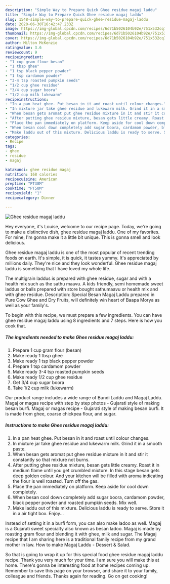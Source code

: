 ```yaml
---
description: "Simple Way to Prepare Quick Ghee residue magaj laddu"
title: "Simple Way to Prepare Quick Ghee residue magaj laddu"
slug: 1548-simple-way-to-prepare-quick-ghee-residue-magaj-laddu
date: 2020-06-30T16:42:47.233Z
image: https://img-global.cpcdn.com/recipes/6d71b5026104b92e/751x532cq70/ghee-residue-magaj-laddu-recipe-main-photo.jpg
thumbnail: https://img-global.cpcdn.com/recipes/6d71b5026104b92e/751x532cq70/ghee-residue-magaj-laddu-recipe-main-photo.jpg
cover: https://img-global.cpcdn.com/recipes/6d71b5026104b92e/751x532cq70/ghee-residue-magaj-laddu-recipe-main-photo.jpg
author: Milton McKenzie
ratingvalue: 3.6
reviewcount: 9
recipeingredient:
- "1 cup gram flour besan"
- "1 tbsp ghee"
- "1 tsp black pepper powder"
- "1 tsp cardamom powder"
- "3-4 tsp roasted pumpkin seeds"
- "1/2 cup ghee residue"
- "3/4 cup sugar boora"
- "1/2 cup milk lukewarm"
recipeinstructions:
- "In a pan heat ghee. Put besan in it and roast until colour changes."
- "In mixture jar take ghee residue and lukewarm milk. Grind it in a smooth paste."
- "When besan gets aromat put ghee residue mixture in it and stir it constantly so that mixture not burns."
- "After putting ghee residue mixture, besan gets little creamy. Roast it in medium flame until you get crumbled mixture. In this stage besan gets deep golden colour. And your kitchen will be filled with aroma indicating the flour is well roasted. Turn off the gas."
- "Place the pan immediately on platform. Keep aside for cool down completely."
- "When besan cool down completely add sugar boora, cardamom powder, black pepper powder and roasted pumpkin seeds. Mix well."
- "Make laddu out of this mixture. Delicious laddu is ready to serve. Store it in a air tight box. Enjoy..."
categories:
- Recipe
tags:
- ghee
- residue
- magaj

katakunci: ghee residue magaj 
nutrition: 168 calories
recipecuisine: American
preptime: "PT38M"
cooktime: "PT50M"
recipeyield: "1"
recipecategory: Dinner

---
```



![Ghee residue magaj laddu](https://img-global.cpcdn.com/recipes/6d71b5026104b92e/751x532cq70/ghee-residue-magaj-laddu-recipe-main-photo.jpg)

Hey everyone, it's Louise, welcome to our recipe page. Today, we're going to make a distinctive dish, ghee residue magaj laddu. One of my favorites. For mine, I'm gonna make it a little bit unique. This is gonna smell and look delicious.

Ghee residue magaj laddu is one of the most popular of recent trending foods on earth. It's simple, it is quick, it tastes yummy. It's appreciated by millions daily. They're nice and they look wonderful. Ghee residue magaj laddu is something that I have loved my whole life.

The multigrain laddus is prepared with ghee residue, sugar and with a health mix such as the sathu maavu. A kids friendly, semi homemade sweet laddus or balls prepared with store bought sathumaavu or health mix and with ghee residue. Description: Special Besan Magaj Laddu prepared in Pure Cow Ghee and Dry Fruits, will definitely win heart of Baapa Morya as well as your family&#39;s.


To begin with this recipe, we must prepare a few ingredients. You can have ghee residue magaj laddu using 8 ingredients and 7 steps. Here is how you cook that.

<!--inarticleads1-->

##### The ingredients needed to make Ghee residue magaj laddu:

1. Prepare 1 cup gram flour (besan)
1. Make ready 1 tbsp ghee
1. Make ready 1 tsp black pepper powder
1. Prepare 1 tsp cardamom powder
1. Make ready 3-4 tsp roasted pumpkin seeds
1. Make ready 1/2 cup ghee residue
1. Get 3/4 cup sugar boora
1. Take 1/2 cup milk (lukewarm)


Our product range includes a wide range of Bundi Laddu and Magaj Laddu. Magaj or magas recipe with step by step photos - Gujarati style of making besan burfi. Magaj or magas recipe - Gujarati style of making besan burfi. It is made from ghee, coarse chickpea flour, and sugar. 

<!--inarticleads2-->

##### Instructions to make Ghee residue magaj laddu:

1. In a pan heat ghee. Put besan in it and roast until colour changes.
1. In mixture jar take ghee residue and lukewarm milk. Grind it in a smooth paste.
1. When besan gets aromat put ghee residue mixture in it and stir it constantly so that mixture not burns.
1. After putting ghee residue mixture, besan gets little creamy. Roast it in medium flame until you get crumbled mixture. In this stage besan gets deep golden colour. And your kitchen will be filled with aroma indicating the flour is well roasted. Turn off the gas.
1. Place the pan immediately on platform. Keep aside for cool down completely.
1. When besan cool down completely add sugar boora, cardamom powder, black pepper powder and roasted pumpkin seeds. Mix well.
1. Make laddu out of this mixture. Delicious laddu is ready to serve. Store it in a air tight box. Enjoy...


Instead of setting it in a burfi form, you can also make ladoo as well. Magaj is a Gujarati sweet specialty also known as besan ladoo. Magaj is made by roasting gram flour and blending it with ghee, milk and sugar. The Magaj recipe that I am sharing here is a traditional family recipe from my grand mother in law. How to make Magaj Laddu - Dessert &amp; Salad. 

So that is going to wrap it up for this special food ghee residue magaj laddu recipe. Thank you very much for your time. I am sure you will make this at home. There's gonna be interesting food at home recipes coming up. Remember to save this page on your browser, and share it to your family, colleague and friends. Thanks again for reading. Go on get cooking!
